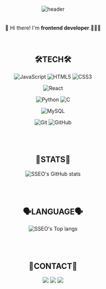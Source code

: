 <!--
**JSH99/JSH99** is a ✨ _special_ ✨ repository because its `README.md` (this file) appears on your GitHub profile.

Here are some ideas to get you started:

- 🔭 I’m currently working on ...
- 🌱 I’m currently learning ...
- 👯 I’m looking to collaborate on ...
- 🤔 I’m looking for help with ...
- 💬 Ask me about ...
- 📫 How to reach me: ...
- 😄 Pronouns: ...
- ⚡ Fun fact: ...
-->

<div align=center>
  
![header](https://capsule-render.vercel.app/api?type=waving&color=auto&height=300&section=header&text=SSEO's%20GitHub&fontSize=80)  
<br><br>
👋 Hi there! I'm **frontend developer**.👩🏻‍💻  
<br><br>
## 🛠TECH🛠
![JavaScript](https://img.shields.io/badge/JavaScript-F7DF1E.svg?style=flat&logo=JavaScript&logoColor=white)
![HTML5](https://img.shields.io/badge/HTML5-E34F26.svg?style=flat&logo=HTML5&logoColor=white)
![CSS3](https://img.shields.io/badge/CSS3-1572B6.svg?style=flat&logo=CSS3&logoColor=white)  

![React](https://img.shields.io/badge/React-61DAFB.svg?style=flat&logo=React&logoColor=white)  

![Python](https://img.shields.io/badge/Python-3776AB?style=flat&logo=Python&logoColor=ffdd54)
![C](https://img.shields.io/badge/C-%2300599C.svg?style=flat&logo=C&logoColor=A8B9CC)
  
![MySQL](https://img.shields.io/badge/MySQL-4479A1.svg?style=flat&logo=MySQL&logoColor=white)  
  
![Git](https://img.shields.io/badge/Git-F05032.svg?style=flat&logo=Git&logoColor=white)
![GitHub](https://img.shields.io/badge/GitHub-181717.svg?style=flat&logo=GitHub&logoColor=white)  
<br><br><br>  
## 🏅STATS🏅
![SSEO's GitHub stats](https://github-readme-stats.vercel.app/api?username=JSH99&show_icons=true&theme=tokyonight)  
<br><br><br>  
## 🗣LANGUAGE🗣  
![SSEO's Top langs](https://github-readme-stats.vercel.app/api/top-langs?username=JSH99&layout=compact&theme=tokyonight)  
<br><br><br> 
## 📮CONTACT📮  
<a href="mailto:tjgus9966@gmail.com"><img src="https://img.shields.io/badge/Gmail-EA4335.svg?style=flat&logo=Gmail&logoColor=white&link=mailto:tjgus9966@gmail.com"/></a>
<a href="https://jsh99.github.io/"><img src="https://img.shields.io/badge/Tech_Blog-181717.svg?style=flat&logo=GitHub&logoColor=white&link=https://jsh99.github.io/"/></a>
<a href="https://www.linkedin.com/in/seohyeon-jeong-9a5b40234/"><img src="https://img.shields.io/badge/LinkedIn-0A66C2.svg?style=flat&logo=LinkedIn&logoColor=white&link=https://www.linkedin.com/in/seohyeon-jeong-9a5b40234/"/></a>

<!--## 👪VISITS👪
[![Hits](https://hits.seeyoufarm.com/api/count/incr/badge.svg?url=https%3A%2F%2Fgithub.com%2FJSH99%2Fhit-counter&count_bg=%236DC5ED&title_bg=%23231F1F&icon=&icon_color=%23E7E7E7&title=hits&edge_flat=false)](https://hits.seeyoufarm.com)-->
